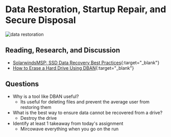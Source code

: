 # Data Restoration, Startup Repair, and Secure Disposal

![data restoration](https://vollmerinstitute.com/wp-content/uploads/2019/04/Blog_Challenges_Featured.png)

## Reading, Research, and Discussion

- [SolarwindsMSP: SSD Data Recovery Best Practices](https://www.solarwindsmsp.com/blog/ssd-data-recovery-best-practices){:target="_blank"}
- [How to Erase a Hard Drive Using DBAN](https://www.lifewire.com/how-to-erase-a-hard-drive-using-dban-2619148){:target="_blank"}

## Questions

- Why is a tool like DBAN useful?
  - Its useful for deleting files and prevent the average user from restoring them
- What is the best way to ensure data cannot be recovered from a drive?
  - Destroy the drive
- Identify at least 1 takeaway from today's assignment
  - Mircowave everything when you go on the run
